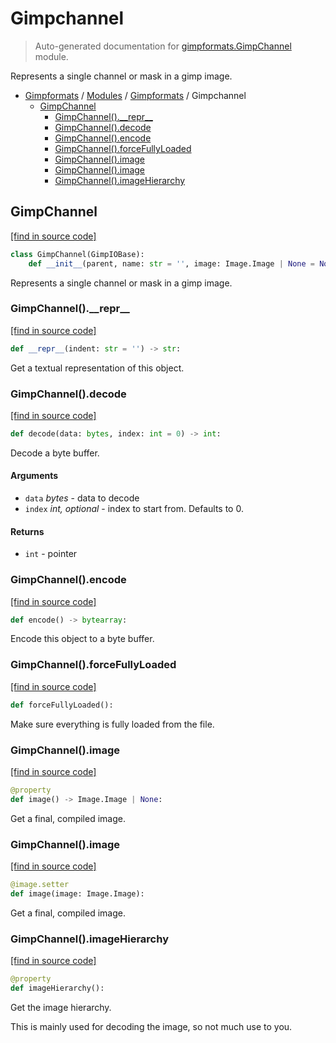 # Gimpchannel

> Auto-generated documentation for [gimpformats.GimpChannel](../../../gimpformats/GimpChannel.py) module.

Represents a single channel or mask in a gimp image.

- [Gimpformats](../README.md#gimpformats-index) / [Modules](../MODULES.md#gimpformats-modules) / [Gimpformats](index.md#gimpformats) / Gimpchannel
    - [GimpChannel](#gimpchannel)
        - [GimpChannel().\_\_repr\_\_](#gimpchannel__repr__)
        - [GimpChannel().decode](#gimpchanneldecode)
        - [GimpChannel().encode](#gimpchannelencode)
        - [GimpChannel().forceFullyLoaded](#gimpchannelforcefullyloaded)
        - [GimpChannel().image](#gimpchannelimage)
        - [GimpChannel().image](#gimpchannelimage)
        - [GimpChannel().imageHierarchy](#gimpchannelimagehierarchy)

## GimpChannel

[[find in source code]](../../../gimpformats/GimpChannel.py#L12)

```python
class GimpChannel(GimpIOBase):
    def __init__(parent, name: str = '', image: Image.Image | None = None):
```

Represents a single channel or mask in a gimp image.

### GimpChannel().\_\_repr\_\_

[[find in source code]](../../../gimpformats/GimpChannel.py#L101)

```python
def __repr__(indent: str = '') -> str:
```

Get a textual representation of this object.

### GimpChannel().decode

[[find in source code]](../../../gimpformats/GimpChannel.py#L33)

```python
def decode(data: bytes, index: int = 0) -> int:
```

Decode a byte buffer.

#### Arguments

- `data` *bytes* - data to decode
- `index` *int, optional* - index to start from. Defaults to 0.

#### Returns

- `int` - pointer

### GimpChannel().encode

[[find in source code]](../../../gimpformats/GimpChannel.py#L53)

```python
def encode() -> bytearray:
```

Encode this object to a byte buffer.

### GimpChannel().forceFullyLoaded

[[find in source code]](../../../gimpformats/GimpChannel.py#L81)

```python
def forceFullyLoaded():
```

Make sure everything is fully loaded from the file.

### GimpChannel().image

[[find in source code]](../../../gimpformats/GimpChannel.py#L66)

```python
@property
def image() -> Image.Image | None:
```

Get a final, compiled image.

### GimpChannel().image

[[find in source code]](../../../gimpformats/GimpChannel.py#L71)

```python
@image.setter
def image(image: Image.Image):
```

Get a final, compiled image.

### GimpChannel().imageHierarchy

[[find in source code]](../../../gimpformats/GimpChannel.py#L87)

```python
@property
def imageHierarchy():
```

Get the image hierarchy.

This is mainly used for decoding the image, so
not much use to you.
